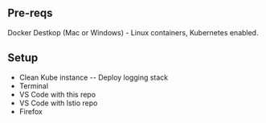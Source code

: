 
## Pre-reqs

Docker Destkop (Mac or Windows) - Linux containers, Kubernetes enabled.

## Setup

- Clean Kube instance
-- Deploy logging stack
- Terminal
- VS Code with this repo
- VS Code with Istio repo
- Firefox

